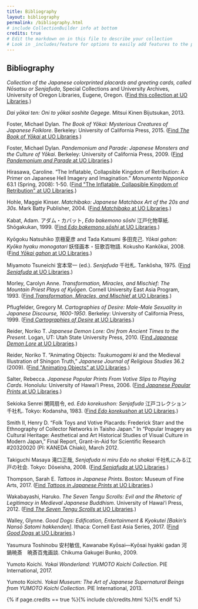 ```yaml
---
title: Bibliography
layout: bibliography
permalink: /bibliography.html
# include CollectionBuilder info at bottom
credits: true
# Edit the markdown on in this file to describe your collection
# Look in _includes/feature for options to easily add features to the page
---
```


## Bibliography
*Collection of the Japanese colorprinted placards and greeting cards, called Nōsatsu or Senjafuda*, Special Collections and University Archives, University of Oregon Libraries, Eugene, Oregon. ([Find this collection at UO Libraries](https://oregondigital.org/sets/gb-warner-nosatsu).)

*Dai yōkai ten: Oni to yōkai soshite Gegege*. Mitsui Kinen Bijutsukan, 2013.

Foster, Michael Dylan. *The Book of Yōkai: Mysterious Creatures of Japanese Folklore*. Berkeley: University of California Press, 2015. ([Find *The Book of Yōkai* at UO Libraries](https://alliance-primo.hosted.exlibrisgroup.com/primo-explore/fulldisplay?docid=TN_jstor_booksj.ctt14btg72&context=PC&vid=UO&search_scope=everything&tab=default_tab&lang=en_US).)

Foster, Michael Dylan. *Pandemonium and Parade: Japanese Monsters and the Culture of Yōkai*. Berkeley: University of California Press, 2009. ([Find *Pandemonium and Parade* at UO Libraries](https://alliance-primo.hosted.exlibrisgroup.com/primo-explore/fulldisplay?docid=TN_jstor_booksj.ctt1ppkrc&context=PC&vid=UO&search_scope=everything&tab=default_tab&lang=en_US).)

Hirasawa, Caroline. “The Inflatable, Collapsible Kingdom of Retribution: A Primer on Japanese Hell Imagery and Imagination.” *Monumenta Nipponica* 63.1 (Spring, 2008): 1-50. ([Find "The Inflatable, Collapsible Kingdom of Retribution" at UO Libraries](https://alliance-primo.hosted.exlibrisgroup.com/primo-explore/fulldisplay?docid=TN_jstor_archive_120535182&context=PC&vid=UO&search_scope=everything&tab=default_tab&lang=en_US).)

Hohle, Maggie Kinser. *Matchibako: Japanese Matchbox Art of the 20s and 30s*. Mark Batty Publisher, 2004. ([Find *Matchibako* at UO Libraries](https://alliance-primo.hosted.exlibrisgroup.com/primo-explore/fulldisplay?docid=CP71188163640001451&context=L&vid=UO&search_scope=everything&tab=default_tab&lang=en_US).)

Kabat, Adam. アダム・カバット, *Edo bakemono sōshi* 江戸化物草紙. Shōgakukan, 1999. ([Find *Edo bakemono sōshi* at UO Libraries](https://alliance-primo.hosted.exlibrisgroup.com/primo-explore/fulldisplay?docid=CP71161732500001451&context=L&vid=UO&search_scope=everything&tab=default_tab&lang=en_US).)

Kyōgoku Natsuhiko 京極夏彦 and Tada Katsumi 多田克己. *Yōkai gahon: Kyōka hyaku monogatari* 妖怪画本・狂歌百物語. Kokusho Kankōkai, 2008. ([Find *Yōkai gahon* at UO Libraries](https://alliance-primo.hosted.exlibrisgroup.com/primo-explore/fulldisplay?docid=CP71130116360001451&context=L&vid=UO&search_scope=everything&tab=default_tab&lang=en_US).)

Miyamoto Tsuneichi 宮本常一 (ed.). *Senjafuda* 千社札. Tankōsha, 1975. ([Find *Senjafuda* at UO Libraries](https://alliance-primo.hosted.exlibrisgroup.com/primo-explore/fulldisplay?docid=CP71250262090001451&context=L&vid=UO&search_scope=everything&tab=default_tab&lang=en_US).)

Morley, Carolyn Anne. *Transformation, Miracles, and Mischief: The Mountain Priest Plays of Kyōgen*. Cornell University East Asia Program, 1993. ([Find *Transformation, Miracles, and Mischief* at UO Libraries](https://alliance-primo.hosted.exlibrisgroup.com/primo-explore/fulldisplay?docid=CP71126529940001451&context=L&vid=UO&search_scope=everything&tab=default_tab&lang=en_US).)

Pflugfelder, Gregory M. *Cartographies of Desire: Male-Male Sexuality in Japanese Discourse, 1600-1950*. Berkeley: University of California Press, 1999. ([Find *Cartographies of Desire* at UO Libraries](https://alliance-primo.hosted.exlibrisgroup.com/primo-explore/fulldisplay?docid=CP71134401320001451&context=L&vid=UO&search_scope=everything&tab=default_tab&lang=en_US).)

Reider, Noriko T. *Japanese Demon Lore: Oni from Ancient Times to the Present*. Logan, UT: Utah State University Press, 2010. ([Find *Japanese Demon Lore* at UO Libraries](https://alliance-primo.hosted.exlibrisgroup.com/primo-explore/fulldisplay?docid=CP71141453590001451&context=L&vid=UO&search_scope=everything&tab=default_tab&lang=en_US).)

Reider, Noriko T. “Animating Objects: *Tsukumogami ki* and the Medieval Illustration of Shingon Truth,” *Japanese Journal of Religious Studies* 36.2 (2009). ([Find "Animating Objects" at UO Libraries](https://alliance-primo.hosted.exlibrisgroup.com/primo-explore/fulldisplay?docid=TN_jstor_archive_3440660967&context=PC&vid=UO&search_scope=everything&tab=default_tab&lang=en_US).)

Salter, Rebecca. *Japanese Popular Prints From Votive Slips to Playing Cards*. Honolulu: University of Hawai’i Press, 2006. ([Find *Japanese Popular Prints* at UO Libraries](https://alliance-primo.hosted.exlibrisgroup.com/primo-explore/fulldisplay?docid=CP71166559380001451&context=L&vid=UO&search_scope=everything&tab=default_tab&lang=en_US).)

Sekioka Senrei 関岡扇令, ed. *Edo korekushon: Senjafuda* 江戸コレクション　千社札. Tokyo: Kodansha, 1983. ([Find *Edo korekushon* at UO Libraries](https://alliance-primo.hosted.exlibrisgroup.com/primo-explore/fulldisplay?docid=CP71275675060001451&context=L&vid=UO&search_scope=everything&tab=default_tab&lang=en_US).)

Smith II, Henry D. “Folk Toys and Votive Placards: Frederick Starr and the Ethnography of Collector Networks in Taisho Japan.” In “Popular Imagery as Cultural Heritage: Aesthetical and Art Historical Studies of Visual Culture in Modern Japan,” Final Report, Grant-in-Aid for Scientific Research #20320020 (PI: KANEDA Chiaki), March 2012.

Takiguchi Masaya 滝口正哉, *Senjafuda ni miru Edo no shakai* 千社札にみる江戸の社会. Tokyo: Dōseisha, 2008. ([Find *Senjafuda* at UO Libraries](https://alliance-primo.hosted.exlibrisgroup.com/primo-explore/fulldisplay?docid=CP71215109020001451&context=L&vid=UO&search_scope=everything&tab=default_tab&lang=en_US).)

Thompson, Sarah E. *Tattoos in Japanese Prints*. Boston: Museum of Fine Arts, 2017. ([Find *Tattoos in Japanese Prints* at UO Libraries](https://alliance-primo.hosted.exlibrisgroup.com/primo-explore/fulldisplay?docid=CP71270951320001451&context=L&vid=UO&search_scope=everything&tab=default_tab&lang=en_US).)

Wakabayashi, Haruko. *The Seven Tengu Scrolls: Evil and the Rhetoric of Legitimacy in Medieval Japanese Buddhism*. University of Hawai‘i Press, 2012. ([Find *The Seven Tengu Scrolls* at UO Libraries](https://alliance-primo.hosted.exlibrisgroup.com/primo-explore/fulldisplay?docid=TN_jstor_booksj.ctt6wqm13&context=PC&vid=UO&search_scope=everything&tab=default_tab&lang=en_US).)

Walley, Glynne. *Good Dogs: Edification, Entertainment & Kyokutei [Bakin’s Nansō Satomi hakkenden]*. Ithaca: Cornell East Asia Series, 2017. ([Find *Good Dogs* at UO Libraries](https://alliance-primo.hosted.exlibrisgroup.com/primo-explore/fulldisplay?docid=CP71275662320001451&context=L&vid=UO&search_scope=everything&tab=default_tab&lang=en_US).)

Yasumura Toshinobu 安村敏信, Kawanabe Kyōsai—Kyōsai hyakki gadan 河鍋暁斎　暁斎百鬼画談. Chikuma Gakugei Bunko, 2009.

Yumoto Koichi. *Yokai Wonderland: YUMOTO Koichi Collection*. PIE International, 2017.

Yumoto Koichi. *Yokai Museum: The Art of Japanese Supernatural Beings from YUMOTO Koichi Collection*. PIE International, 2013.

{% if page.credits == true %}{% include cb/credits.html %}{% endif %}
